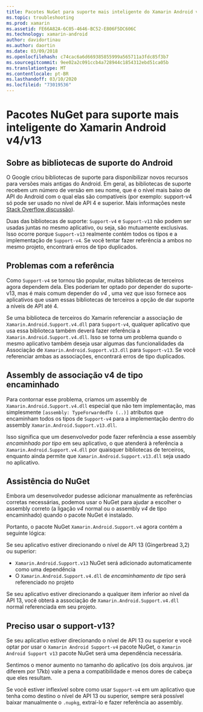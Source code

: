 ```yaml
---
title: Pacotes NuGet para suporte mais inteligente do Xamarin Android v4/v13
ms.topic: troubleshooting
ms.prod: xamarin
ms.assetid: FE66A82A-6C05-4646-BC52-E806F5DC606C
ms.technology: xamarin-android
author: davidortinau
ms.author: daortin
ms.date: 03/09/2018
ms.openlocfilehash: c74cac6a6d669385855999a565711a3fdc85f3b7
ms.sourcegitcommit: 9ee02a2c091ccb4a728944c1854312ebd51ca05b
ms.translationtype: MT
ms.contentlocale: pt-BR
ms.lasthandoff: 03/10/2020
ms.locfileid: "73019536"
---
```

# <a name="smarter-xamarin-android-support-v4--v13-nuget-packages"></a>Pacotes NuGet para suporte mais inteligente do Xamarin Android v4/v13

## <a name="about-the-android-support-libraries"></a>Sobre as bibliotecas de suporte do Android

O Google criou bibliotecas de suporte para disponibilizar novos recursos para versões mais antigas do Android. Em geral, as bibliotecas de suporte recebem um número de versão em seu nome, que é o nível mais baixo de API do Android com o qual elas são compatíveis (por exemplo: support-v4 só pode ser usado no nível de API 4 e superior. Mais informações neste [Stack Overflow discussão](https://stackoverflow.com/questions/9926403/android-support-package-compatibility-library-use-v4-or-v13)). 

Duas das bibliotecas de suporte: `Support-v4` e `Support-v13` não podem ser usadas juntas no mesmo aplicativo, ou seja, são mutuamente exclusivas. Isso ocorre porque `Support-v13` realmente contém todos os tipos e a implementação de `Support-v4`. Se você tentar fazer referência a ambos no mesmo projeto, encontrará erros de tipo duplicados.

## <a name="problems-with-referencing"></a>Problemas com a referência

Como `Support-v4` se tornou tão popular, muitas bibliotecas de terceiros agora dependem dela. Eles poderiam ter optado por depender do suporte-v13, mas é mais comum depender do _v4_ , uma vez que isso fornece aos aplicativos que usam essas bibliotecas de terceiros a opção de dar suporte a níveis de API até 4.

Se uma biblioteca de terceiros do Xamarin referenciar a associação de `Xamarin.Android.Support.v4.dll` para `Support-v4`, qualquer aplicativo que usa essa biblioteca também deverá fazer referência a `Xamarin.Android.Support.v4.dll`. Isso se torna um problema quando o mesmo aplicativo também deseja usar algumas das funcionalidades da Associação de `Xamarin.Android.Support.v13.dll` para `Support-v13`. Se você referenciar ambas as associações, encontrará erros de tipo duplicados.

## <a name="type-forwarded-v4-binding-assembly"></a>Assembly de associação v4 de tipo encaminhado

Para contornar esse problema, criamos um assembly de `Xamarin.Android.Support.v4.dll` especial que não tem implementação, mas simplesmente `[assembly: TypeForwardedTo (..)]` atributos que encaminham todos os tipos de `Support-v4` para a implementação dentro do assembly `Xamarin.Android.Support.v13.dll`.

Isso significa que um desenvolvedor pode fazer referência a esse assembly _encaminhado por tipo_ em seu aplicativo, o que atenderá à referência a `Xamarin.Android.Support.v4.dll` por quaisquer bibliotecas de terceiros, enquanto ainda permite que `Xamarin.Android.Support.v13.dll` seja usado no aplicativo.

## <a name="nuget-assistance"></a>Assistência do NuGet

Embora um desenvolvedor pudesse adicionar manualmente as referências corretas necessárias, podemos usar o NuGet para ajudar a escolher o assembly correto (a ligação _v4_ normal ou o assembly _v4_ de tipo encaminhado) quando o pacote NuGet é instalado.

Portanto, o pacote NuGet `Xamarin.Android.Support.v4` agora contém a seguinte lógica:

Se seu aplicativo estiver direcionando o nível de API 13 (Gingerbread 3,2) ou superior:

* `Xamarin.Android.Support.v13` NuGet será adicionado automaticamente como uma dependência
* O `Xamarin.Android.Support.v4.dll` de _encaminhamento de tipo_ será referenciado no projeto

Se seu aplicativo estiver direcionando a qualquer item inferior ao nível da API 13, você obterá a associação de `Xamarin.Android.Support.v4.dll` normal referenciada em seu projeto.

## <a name="do-i-have-to-use-support-v13"></a>Preciso usar o support-v13?

Se seu aplicativo estiver direcionando o nível de API 13 ou superior e você optar por usar o `Xamarin Android Support-v4` pacote NuGet, o `Xamarin Android Support v13` pacote NuGet será uma dependência necessária.

Sentimos o menor aumento no tamanho do aplicativo (os dois arquivos. jar diferem por 17kb) vale a pena a compatibilidade e menos dores de cabeça que eles resultam.

Se você estiver inflexível sobre como usar `Support-v4` em um aplicativo que tenha como destino o nível de API 13 ou superior, sempre será possível baixar manualmente o `.nupkg`, extraí-lo e fazer referência ao assembly.
